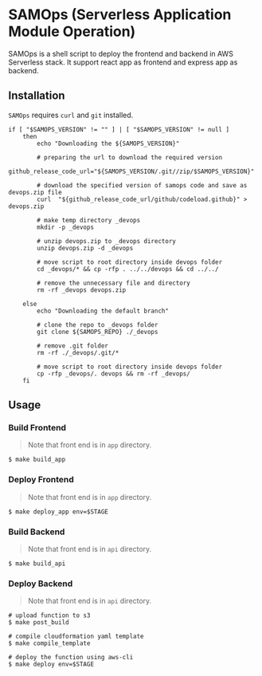 # SAMOps (Serverless Application Module Operation)

SAMOps is a shell script to deploy the frontend and backend in AWS Serverless stack. It support react app as frontend and express app as backend.

## Installation

`SAMOps` requires `curl` and `git` installed.

```
if [ "$SAMOPS_VERSION" != "" ] | [ "$SAMOPS_VERSION" != null ]
    then
        echo "Downloading the ${SAMOPS_VERSION}"
        
        # preparing the url to download the required version
        github_release_code_url="${SAMOPS_VERSION/.git//zip/$SAMOPS_VERSION}"
        
        # download the specified version of samops code and save as devops.zip file
        curl  "${github_release_code_url/github/codeload.github}" > devops.zip  

        # make temp directory _devops
        mkdir -p _devops

        # unzip devops.zip to _devops directory
        unzip devops.zip -d _devops 

        # move script to root directory inside devops folder
        cd _devops/* && cp -rfp . ../../devops && cd ../../ 

        # remove the unnecessary file and directory
        rm -rf _devops devops.zip

    else
        echo "Downloading the default branch"

        # clone the repo to _devops folder
        git clone ${SAMOPS_REPO} ./_devops

        # remove .git folder
        rm -rf ./_devops/.git/*

        # move script to root directory inside devops folder
        cp -rfp _devops/. devops && rm -rf _devops/
    fi
```

## Usage

### Build Frontend

> Note that front end is in `app` directory.

```
$ make build_app
```


### Deploy Frontend

> Note that front end is in `app` directory.

```
$ make deploy_app env=$STAGE
```


### Build Backend

> Note that front end is in `api` directory.

```
$ make build_api
```


### Deploy Backend

> Note that front end is in `api` directory.

```
# upload function to s3
$ make post_build

# compile cloudformation yaml template
$ make compile_template

# deploy the function using aws-cli
$ make deploy env=$STAGE
```

